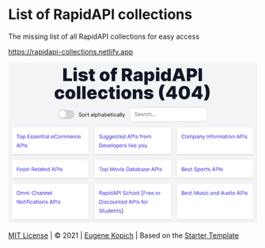 # List of RapidAPI collections

The missing list of all RapidAPI collections for easy access

https://rapidapi-collections.netlify.app

![List of RapidAPI collections](public/thumbnail.png)

[MIT License](license.md) | © 2021 | [Eugene Kopich](https://twitter.com/web2033) | Based on the [Starter Template](https://github.com/web2033/vite-vue3-tailwind-starter)
